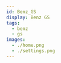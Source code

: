 ```yaml
---
id: Benz_GS
display: Benz GS
tags:
  - benz
  - gs
images:
  - ./home.png
  - ./settings.png
---
```

